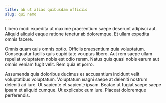 ```yaml
---
title: ab ut alias quibusdam officiis
slug: qui nemo
---
```


Libero modi expedita ut maxime praesentium saepe deserunt adipisci aut. Aliquid aliquid eaque ratione tenetur ab doloremque. Et ullam expedita omnis facere.

Omnis quam quis omnis optio. Officiis praesentium quia voluptatum. Consequatur facilis quis cupiditate voluptas libero. Aut rem saepe ullam repellat voluptatem nobis est odio rerum. Natus quis quasi nobis earum aut omnis veniam fugit velit. Rem quia et porro.

Assumenda quia doloribus ducimus ea accusantium incidunt velit voluptatibus voluptatum. Voluptatum magni saepe at deleniti nostrum deleniti ad iure. Ut sapiente et sapiente ipsam. Beatae ut fugiat saepe saepe ipsam et aliquid cumque. Ut explicabo eum iure. Placeat doloremque perferendis.
